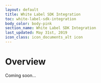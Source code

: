 ```yaml
---
layout: default
title: White Label SDK Integration
toc: white-label-sdk-integration
body_color: body-pink
section_name: White Label SDK Integration
last_updated: May 31st, 2019
icon_class: icon_documents_alt icon
---
```

# Overview
Coming soon...
